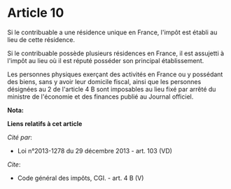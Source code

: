 # Article 10

Si le contribuable a une résidence unique en France, l'impôt est établi au lieu de cette résidence. 

Si le contribuable possède plusieurs résidences en France, il est assujetti à l'impôt au lieu où il est réputé posséder son
principal établissement. 

Les personnes physiques exerçant des activités en France ou y possédant des biens, sans y avoir leur domicile fiscal, ainsi
que les personnes désignées au 2 de l'article 4 B sont imposables au lieu fixé par arrêté du ministre de l'économie et des
finances publié au Journal officiel.

**Nota:**



**Liens relatifs à cet article**

_Cité par_:

  - Loi n°2013-1278 du 29 décembre 2013 - art. 103 (VD)

_Cite_:

  - Code général des impôts, CGI. - art. 4 B (V)
